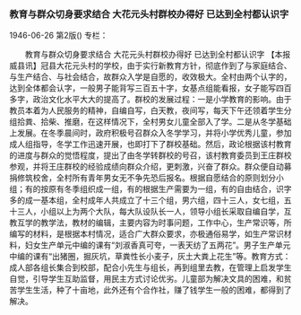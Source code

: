 ### 教育与群众切身要求结合  大花元头村群校办得好  已达到全村都认识字

1946-06-26
第2版()
专栏：

　　教育与群众切身要求结合
    大花元头村群校办得好
    已达到全村都认识字
    【本报威县讯】冠县大花元头村的学校，由于实行新教育方针，彻底作到了与家庭结合、与生产结合、与社会结合，故群众入学是自愿的，收效极大。全村由两个认字的，达到全体都会认字，一般男子能背写三百五十字，女基点组能看报，女子能写四百多字，政治文化水平大大的提高了。群校的发展过程：一是小学教育的影响。由于教员本着为人民服务的精神，自编自写，白天教，夜间写，每天下午还领着学生分组拾粪、拾柴、推磨，在这样情况下，全村男女儿童全部入了学。二是从冬学基础上发展。在冬季晨间时，政府积极号召群众入冬学学习，并将小学优秀儿童，参加成人组指导，冬学工作迅速开展，也即打下了群校基础。然后，政论根据该村教育的进度与群众的觉悟程度，提出了由冬学转群校的号召，该村教育委员到王庄群校参观，并将王庄群校的经验成绩向群众介绍，更刺激，兴奋了群众。群众便自动募捐修筑校舍，全村所有青年男女无不争先恐后报名。根据自愿结合的原则划分小组；有的按原有冬季组织成一组，有的根据生产需要为一组，有的自由结合，识字多的成一基本组，全村成年人共成立了十三个组，男六组，四十三人，女七组，五十三人，小组以上为两个大队，每大队设队长一人，领导小组长采取自编自学，互教互学的教学法，教材的编辑，主要内容为时事问题，工作中心，生产常识等，所编写的材料，是根据本村情况，适合广大群众要求，亦极通俗易学，如生产常识材料，妇女生产单元中编的课有“刘淑香真可夸，一表天纺了五两花”。男子生产单元中编的课有“出猪圈，掘灰坑，草粪性长小麦子，灰土大粪上花生”等。教育方式：成人部各组长集合到校部，配合小先生与组长，再到组里去教，在管理上启发学生自觉，引导学生互助监督，用民主方式讨论优劣。儿童部为解决文具的困难，和贫苦学生生活，种了十亩地，此外还有个合作社，赚了钱学生一般的困难，都得到了解决。

